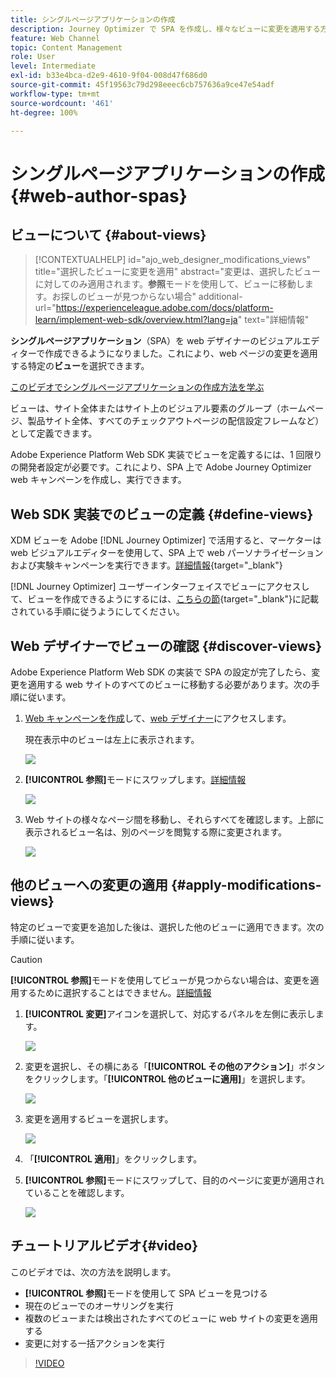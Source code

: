 ```yaml
---
title: シングルページアプリケーションの作成
description: Journey Optimizer で SPA を作成し、様々なビューに変更を適用する方法を学ぶ
feature: Web Channel
topic: Content Management
role: User
level: Intermediate
exl-id: b33e4bca-d2e9-4610-9f04-008d47f686d0
source-git-commit: 45f19563c79d298eeec6cb757636a9ce47e54adf
workflow-type: tm+mt
source-wordcount: '461'
ht-degree: 100%

---
```


# シングルページアプリケーションの作成 {#web-author-spas}

## ビューについて {#about-views}

>[!CONTEXTUALHELP]
>id="ajo_web_designer_modifications_views"
>title="選択したビューに変更を適用"
>abstract="変更は、選択したビューに対してのみ適用されます。**参照**&#x200B;モードを使用して、ビューに移動します。お探しのビューが見つからない場合"
>additional-url="https://experienceleague.adobe.com/docs/platform-learn/implement-web-sdk/overview.html?lang=ja" text="詳細情報"

**シングルページアプリケーション**（SPA）を web デザイナーのビジュアルエディターで作成できるようになりました。これにより、web ページの変更を適用する特定の&#x200B;**ビュー**&#x200B;を選択できます。

[このビデオでシングルページアプリケーションの作成方法を学ぶ](#video)

ビューは、サイト全体またはサイト上のビジュアル要素のグループ（ホームページ、製品サイト全体、すべてのチェックアウトページの配信設定フレームなど）として定義できます。

Adobe Experience Platform Web SDK 実装でビューを定義するには、1 回限りの開発者設定が必要です。これにより、SPA 上で Adobe Journey Optimizer web キャンペーンを作成し、実行できます。

## Web SDK 実装でのビューの定義 {#define-views}

XDM ビューを Adobe [!DNL Journey Optimizer] で活用すると、マーケターは web ビジュアルエディターを使用して、SPA 上で web パーソナライゼーションおよび実験キャンペーンを実行できます。[詳細情報](https://experienceleague.adobe.com/docs/experience-platform/edge/personalization/ajo/web-spa-implementation.html?lang=ja){target="_blank"}

[!DNL Journey Optimizer] ユーザーインターフェイスでビューにアクセスして、ビューを作成できるようにするには、[こちらの節](https://experienceleague.adobe.com/docs/experience-platform/edge/personalization/ajo/web-spa-implementation.html?lang=ja#implement-xdm-views){target="_blank"}に記載されている手順に従うようにしてください。

## Web デザイナーでビューの確認 {#discover-views}

Adobe Experience Platform Web SDK の実装で SPA の設定が完了したら、変更を適用する web サイトのすべてのビューに移動する必要があります。次の手順に従います。

1. [Web キャンペーンを作成](create-web.md)して、[web デザイナー](edit-web-content.md)にアクセスします。

   現在表示中のビューは左上に表示されます。

   ![](assets/web-designer-view-home.png)

1. **[!UICONTROL 参照]**&#x200B;モードにスワップします。[詳細情報](../web/edit-web-content.md#browse-mode)

   ![](assets/web-designer-view-browse.png)

1. Web サイトの様々なページ間を移動し、それらすべてを確認します。上部に表示されるビュー名は、別のページを閲覧する際に変更されます。

   ![](assets/web-designer-other-view.png)

## 他のビューへの変更の適用 {#apply-modifications-views}

特定のビューで変更を追加した後は、選択した他のビューに適用できます。次の手順に従います。

>[!CAUTION]
>
>**[!UICONTROL 参照]**&#x200B;モードを使用してビューが見つからない場合は、変更を適用するために選択することはできません。[詳細情報](#discover-views)

1. **[!UICONTROL 変更]**&#x200B;アイコンを選択して、対応するパネルを左側に表示します。

   ![](assets/web-designer-view-modifications-pane.png)

1. 変更を選択し、その横にある「**[!UICONTROL その他のアクション]**」ボタンをクリックします。「**[!UICONTROL 他のビューに適用]**」を選択します。

   ![](assets/web-designer-modifications-more-actions.png)

1. 変更を適用するビューを選択します。

   ![](assets/web-designer-modifications-apply-to.png)

1. 「**[!UICONTROL 適用]**」をクリックします。

1. **[!UICONTROL 参照]**&#x200B;モードにスワップして、目的のページに変更が適用されていることを確認します。

   ![](assets/web-designer-modifications-applied-view.png)

## チュートリアルビデオ{#video}

このビデオでは、次の方法を説明します。

* **[!UICONTROL 参照]**&#x200B;モードを使用して SPA ビューを見つける
* 現在のビューでのオーサリングを実行
* 複数のビューまたは検出されたすべてのビューに web サイトの変更を適用する
* 変更に対する一括アクションを実行

>[!VIDEO](https://video.tv.adobe.com/v/3424536/?quality=12&learn=on)
